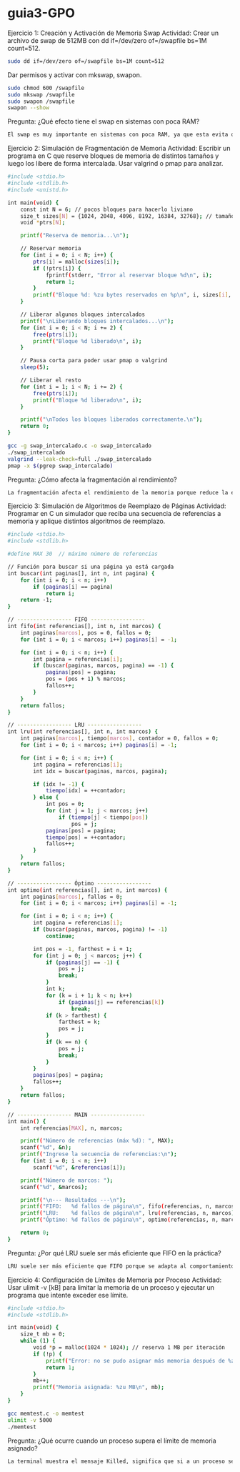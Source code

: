 # guia3-GPO
Ejercicio 1: Creación y Activación de Memoria Swap
Actividad: 
Crear un archivo de swap de 512MB con dd if=/dev/zero of=/swapfile bs=1M count=512. 
```bash
sudo dd if=/dev/zero of=/swapfile bs=1M count=512
```

Dar permisos y activar con mkswap, swapon. 
```bash
sudo chmod 600 /swapfile
sudo mkswap /swapfile
sudo swapon /swapfile
swapon --show
```

Pregunta: ¿Qué efecto tiene el swap en sistemas con poca RAM?
```bash
El swap es muy importante en sistemas con poca RAM, ya que esta evita que los programas se cierren o bloqueen por falta de memoria RAM dandole estabilidad a estos, con un pequeño detalle, al no ser tan rapido el swap como la memoria RAM habrá menor rendimiendo en el sistema.
```

Ejercicio 2: Simulación de Fragmentación de Memoria 
Actividad: 
Escribir un programa en C que reserve bloques de memoria de distintos tamaños y luego los libere de forma intercalada. Usar valgrind o pmap para analizar. 
```bash
#include <stdio.h>
#include <stdlib.h>
#include <unistd.h>

int main(void) {
    const int N = 6; // pocos bloques para hacerlo liviano
    size_t sizes[N] = {1024, 2048, 4096, 8192, 16384, 32768}; // tamaños pequeños
    void *ptrs[N];

    printf("Reserva de memoria...\n");

    // Reservar memoria
    for (int i = 0; i < N; i++) {
        ptrs[i] = malloc(sizes[i]);
        if (!ptrs[i]) {
            fprintf(stderr, "Error al reservar bloque %d\n", i);
            return 1;
        }
        printf("Bloque %d: %zu bytes reservados en %p\n", i, sizes[i], ptrs[i]);
    }

    // Liberar algunos bloques intercalados
    printf("\nLiberando bloques intercalados...\n");
    for (int i = 0; i < N; i += 2) {
        free(ptrs[i]);
        printf("Bloque %d liberado\n", i);
    }

    // Pausa corta para poder usar pmap o valgrind
    sleep(5);

    // Liberar el resto
    for (int i = 1; i < N; i += 2) {
        free(ptrs[i]);
        printf("Bloque %d liberado\n", i);
    }

    printf("\nTodos los bloques liberados correctamente.\n");
    return 0;
}
```
```bash
gcc -g swap_intercalado.c -o swap_intercalado
./swap_intercalado
valgrind --leak-check=full ./swap_intercalado
pmap -x $(pgrep swap_intercalado)
```

Pregunta: ¿Cómo afecta la fragmentación al rendimiento?
```bash
La fragmentación afecta el rendimiento de la memoria porque reduce la eficiencia con la que el sistema usa el espacio disponible, haciendo que las operaciones de asignación y acceso sean más lentas o menos óptimas.
```

Ejercicio 3: Simulación de Algoritmos de Reemplazo de Páginas 
Actividad: 
Programar en C un simulador que reciba una secuencia de referencias a memoria y aplique distintos algoritmos de reemplazo. 
```bash
#include <stdio.h>
#include <stdlib.h>

#define MAX 30  // máximo número de referencias

// Función para buscar si una página ya está cargada
int buscar(int paginas[], int n, int pagina) {
    for (int i = 0; i < n; i++)
        if (paginas[i] == pagina)
            return i;
    return -1;
}

// ----------------- FIFO -----------------
int fifo(int referencias[], int n, int marcos) {
    int paginas[marcos], pos = 0, fallos = 0;
    for (int i = 0; i < marcos; i++) paginas[i] = -1;

    for (int i = 0; i < n; i++) {
        int pagina = referencias[i];
        if (buscar(paginas, marcos, pagina) == -1) {
            paginas[pos] = pagina;
            pos = (pos + 1) % marcos;
            fallos++;
        }
    }
    return fallos;
}

// ----------------- LRU -----------------
int lru(int referencias[], int n, int marcos) {
    int paginas[marcos], tiempo[marcos], contador = 0, fallos = 0;
    for (int i = 0; i < marcos; i++) paginas[i] = -1;

    for (int i = 0; i < n; i++) {
        int pagina = referencias[i];
        int idx = buscar(paginas, marcos, pagina);

        if (idx != -1) {
            tiempo[idx] = ++contador;
        } else {
            int pos = 0;
            for (int j = 1; j < marcos; j++)
                if (tiempo[j] < tiempo[pos])
                    pos = j;
            paginas[pos] = pagina;
            tiempo[pos] = ++contador;
            fallos++;
        }
    }
    return fallos;
}

// ----------------- Óptimo -----------------
int optimo(int referencias[], int n, int marcos) {
    int paginas[marcos], fallos = 0;
    for (int i = 0; i < marcos; i++) paginas[i] = -1;

    for (int i = 0; i < n; i++) {
        int pagina = referencias[i];
        if (buscar(paginas, marcos, pagina) != -1)
            continue;

        int pos = -1, farthest = i + 1;
        for (int j = 0; j < marcos; j++) {
            if (paginas[j] == -1) {
                pos = j;
                break;
            }
            int k;
            for (k = i + 1; k < n; k++)
                if (paginas[j] == referencias[k])
                    break;
            if (k > farthest) {
                farthest = k;
                pos = j;
            }
            if (k == n) {
                pos = j;
                break;
            }
        }
        paginas[pos] = pagina;
        fallos++;
    }
    return fallos;
}

// ----------------- MAIN -----------------
int main() {
    int referencias[MAX], n, marcos;

    printf("Número de referencias (máx %d): ", MAX);
    scanf("%d", &n);
    printf("Ingrese la secuencia de referencias:\n");
    for (int i = 0; i < n; i++)
        scanf("%d", &referencias[i]);

    printf("Número de marcos: ");
    scanf("%d", &marcos);

    printf("\n--- Resultados ---\n");
    printf("FIFO:   %d fallos de página\n", fifo(referencias, n, marcos));
    printf("LRU:    %d fallos de página\n", lru(referencias, n, marcos));
    printf("Óptimo: %d fallos de página\n", optimo(referencias, n, marcos));

    return 0;
}
```

Pregunta: ¿Por qué LRU suele ser más eficiente que FIFO en la práctica?
```bash
LRU suele ser más eficiente que FIFO porque se adapta al comportamiento de los programas, manteniendo en memoria las páginas más relevantes según su uso reciente, esto reduce significativamente los fallos de página y mejora el rendimiento general del sistema.
```

Ejercicio 4: Configuración de Límites de Memoria por Proceso 
Actividad: 
Usar ulimit -v [kB] para limitar la memoria de un proceso y ejecutar un programa que intente exceder ese límite. 
```bash
#include <stdio.h>
#include <stdlib.h>

int main(void) {
    size_t mb = 0;
    while (1) {
        void *p = malloc(1024 * 1024); // reserva 1 MB por iteración
        if (!p) {
            printf("Error: no se pudo asignar más memoria después de %zu MB\n", mb);
            return 1;
        }
        mb++;
        printf("Memoria asignada: %zu MB\n", mb);
    }
}
```
```bash
gcc memtest.c -o memtest
ulimit -v 5000
./memtest
```

Pregunta: ¿Qué ocurre cuando un proceso supera el límite de memoria asignado?
```bash
La terminal muestra el mensaje Killed, significa que si a un proceso se le limita el acceso a memoria y este trata de superar el limite el sistema lo termina de manera inmediata liberando el espacio en memoria que este estaba usando.
```
